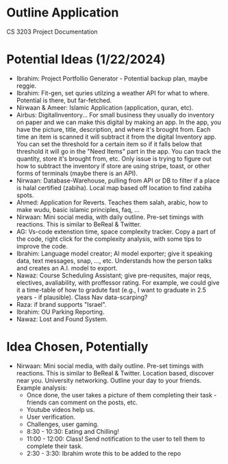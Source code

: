 # Outline Application
CS 3203 Project Documentation 

# Potential Ideas (1/22/2024)
- Ibrahim: Project Portfollio Generator - Potential backup plan, maybe reggie.
- Ibrahim: Fit-gen, set quries utilzing a weather API for what to where. Potential is there, but far-fetched.
- Nirwaan & Ameer: Islamic Application (application, quran, etc).
- Airbus: DigitalInventory... For small business they usually do inventory on paper and we can make this digital by making an app. In the app, you have the picture, title, description, and where it's brought from. Each time an item is scanned it will subtract it from the digital Inventory app. You can set the threshold for a certain item so if it falls below that threshold it will go in the "Need Items" part in the app. You can track the quantity, store it's brought from, etc. Only issue is trying to figure out how to subtract the inventory if store are using stripe, toast, or other forms of terminals (maybe there is an API). 
- Nirwaan: Database-Warehouse, pulling from API or DB to filter if a place is halal certified (zabiha). Local map based off location to find zabiha spots.
- Ahmed: Application for Reverts. Teaches them salah, arabic, how to make wudu, basic islamic principles, faq, ...
- Nirwaan: Mini social media, with daily outline. Pre-set timings with reactions. This is similar to BeReal & Twitter.
- AG: Vs-code extenstion time, space complexity tracker. Copy a part of the code, right click for the complexity analysis, with some tips to improve the code.
- Ibrahim: Language model creator; AI model exporter; give it speaking data, text messages, snap, ..., etc. Understands how the person talks and creates an A.I. model to export. 
- Nawaz: Course Scheduling Assistant; give pre-requsites, major reqs, electives, avaliability, with proffessor rating. For example, we could give it a time-table of how to gradute fast (e.g., I want to graduate in 2.5 years - if plausible). Class Nav data-scarping?
- Raza: if brand supports "Israel".
- Ibrahim: OU Parking Reporting.
- Nawaz: Lost and Found System.


# Idea Chosen, Potentially
- Nirwaan: Mini social media, with daily outline. Pre-set timings with reactions. This is similar to BeReal & Twitter. Location based, discover near you. University networking. Outline your day to your friends. Example analysis:
    -  Once done, the user takes a picture of them completing their task - friends can comment on the posts, etc.
    -  Youtube videos help us.
    -  User verification.
    -  Challenges, user gaming.
    -  8:30 - 10:30: Eating and Chilling!
    -  11:00 - 12:00: Class! Send notification to the user to tell them to complete their task.
    -  2:30 - 3:30: Ibrahim wrote this to be added to the repo




